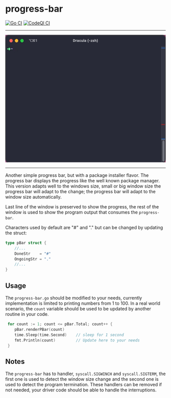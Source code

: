 # progress-bar

[![Go CI](https://github.com/elulcao/progress-bar/actions/workflows/go.yaml/badge.svg)](https://github.com/elulcao/progress-bar/blob/main/.github/workflows/go.yaml)
[![CodeQl CI](https://github.com/elulcao/progress-bar/actions/workflows/codeql-analysis.yaml/badge.svg)](https://github.com/elulcao/progress-bar/blob/main/.github/workflows/codeql-analysis.yaml)

---

<p
    align="center">
    <img
        src="./.assets/demo-01.gif"
        alt="Demo 01"
        width="600"
        height="400"
    />
</p>

---

Another simple progress bar, but with a package installer flavor. The progress bar displays the
progress like the well known package manager. This version adapts well to the windows size, small
or big window size the progress bar will adapt to the change; the progress bar will adapt to the
window size automatically.

Last line of the window is preserved to show the progress, the rest of the window is used to show
the program output that consumes the `progress-bar`.

Characters used by default are "#" and "." but can be changed by updating the struct:

```go
type pBar struct {
    //...
    DoneStr    = "#"
    OngoingStr = "."
    //...
}
```

## Usage

The `progress-bar.go` should be modified to your needs, currently implementation is limited to
printing numbers from 1 to 100. In a real world scenario, the `count` variable should be used to
be updated by another routine in your code.

```go
 for count := 1; count <= pBar.Total; count++ {
    pBar.renderPBar(count)
    time.Sleep(time.Second)    // sleep for 1 second
    fmt.Println(count)         // Update here to your needs
 }
```

## Notes

The `progress-bar` has to handler, `syscall.SIGWINCH` and `syscall.SIGTERM`, the first one is used
to detect the window size change and the second one is used to detect the program termination.
These handlers can be removed if not needed, your driver code should be able to handle the
interruptions.
